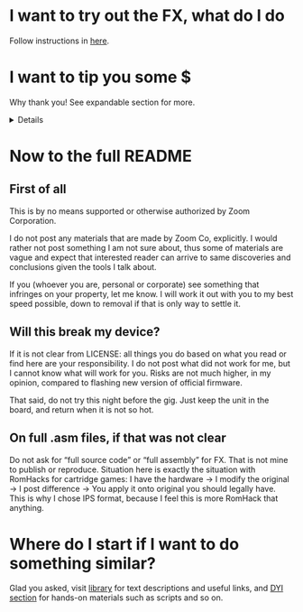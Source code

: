 # I want to try out the FX, what do I do
Follow instructions in [here](howto/README.md).

# I want to tip you some $
Why thank you! See expandable section for more.
<details>
  I really wanted to use Github Sponsor option, but it is currently (ever?) not available in Russia. When it is available, I will migrate to it, if I ever have a need.
  
  I set up a "tips" page, in the tipping provider that I found to be least annoying and most accessible. Please read some items below, and proceed if you want.
  
  First of all, I don't need your last money. These are, as usual, trying times, so make sure to take care of yourself before you tipping a stranger. I do this for myself and my fun, and hope for community to catch my ideas up. Use and have fun.
  
  Second, I don't want regular donations. I don't see myself doing this on repeated basis, at least for now, so let's keep this non-commitment. Rather, think of buying me a coffee when you find these pages useful.
  
  And finally, "tipping" does not mean "hiring". I don't take commissions, don't teach or promise to deliver X if I get Y. Have questions - ask them, I will answer them for free if I can. Have suggestions? Fire away. Want to discuss something? Sure. Money will not be a factor here. Plus, I will not list any "sponsors", "patrons", whatever, with just a tipping page. With Github Sponsors I think it is automated and easy, and I will gladly do that, when (if) it is available. Manually - I would rather spend my time on something else.
  
  With that in mind, go [here](https://yoomoney.ru/quickpay/shop-widget?writer=buyer&targets=&targets-hint=Tips%20for%20modding%20FX&default-sum=100&button-text=13&payment-type-choice=on&hint=&successURL=&quickpay=shop&account=4100117541059887).
</details>

# Now to the full README
## First of all
This is by no means supported or otherwise authorized by Zoom Corporation.

I do not post any materials that are made by Zoom Co, explicitly. I would rather not post something I am not sure about, thus some of materials are vague and expect that interested reader can arrive to same discoveries and conclusions given the tools I talk about.

If you (whoever you are, personal or corporate) see something that infringes on your property, let me know. I will work it out with you to my best speed possible, down to removal if that is only way to settle it.

## Will this break my device?
If it is not clear from LICENSE: all things you do based on what you read or find here are your responsibility. I do not post what did not work for me, but I cannot know what will work for you. Risks are not much higher, in my opinion, compared to flashing new version of official firmware.

That said, do not try this night before the gig. Just keep the unit in the board, and return when it is not so hot.

## On full .asm files, if that was not clear
Do not ask for “full source code” or “full assembly” for FX. That is not mine to publish or reproduce. Situation here is exactly the situation with RomHacks for cartridge games: I have the hardware -> I modify the original -> I post difference -> You apply it onto original you should legally have. This is why I chose IPS format, because I feel this is more RomHack that anything.

# Where do I start if I want to do something similar?
Glad you asked, visit [library](library/README.md) for text descriptions and useful links, and [DYI section](diy/README.md) for hands-on materials such as scripts and so on.
